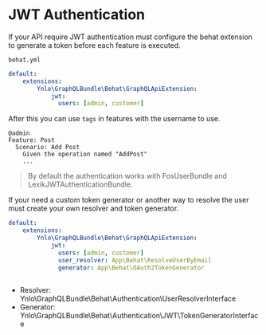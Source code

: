 # JWT Authentication

If your API require JWT authentication must configure the 
behat extension to generate a token before each feature is executed.

`behat.yml`
````yaml
default:
    extensions:
        Ynlo\GraphQLBundle\Behat\GraphQLApiExtension:
            jwt:
              users: [admin, customer]
````

After this you can use `tags` in features with the username to use.

````
@admin
Feature: Post
  Scenario: Add Post
    Given the operation named "AddPost"
    ...    
````

> By default the authentication works with FosUserBundle and LexikJWTAuthenticationBundle.

If your need a custom token generator or another way to resolve the user
must create your own resolver and token generator.

````yaml
default:
    extensions:
        Ynlo\GraphQLBundle\Behat\GraphQLApiExtension:
            jwt:
              users: [admin, customer]
              user_resolver: App\Behat\ResolveUserByEmail
              generator: App\Behat\OAuth2TokenGenerator
              
````

- Resolver: Ynlo\GraphQLBundle\Behat\Authentication\UserResolverInterface
- Generator: Ynlo\GraphQLBundle\Behat\Authentication\JWT\TokenGeneratorInterface
